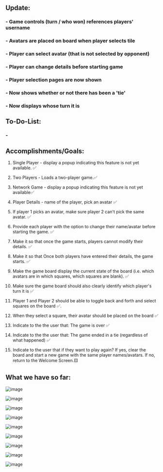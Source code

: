 ## Update:

### - Game controls (turn / who won) references players' username
### - Avatars are placed on board when player selects tile
### - Player can select avatar (that is not selected by opponent)
### - Player can change details before starting game
### - Player selection pages are now shown
### - Now shows whether or not there has been a 'tie'
### - Now displays whose turn it is

##  To-Do-List:
### - 

## Accomplishments/Goals:

1. Single Player - display a popup indicating this feature is not yet available. ✅

2. Two Players - Loads a two-player game.✅

3. Network Game - display a popup indicating this feature is not yet available✅

4. Player Details - name of the player, pick an avatar ✅

5. If player 1 picks an avatar, make sure player 2 can't pick the same avatar. ✅

6. Provide each player with the option to change their name/avatar before starting the game. ✅

7. Make it so that once the game starts, players cannot modify their details. ✅

8. Make it so that Once both players have entered their details, the game starts. ✅

9. Make the game board display the current state of the board (i.e. which avatars are in which squares, which squares are blank). ✅

10. Make sure the game board should also clearly identify which player's turn it is ✅

11. Player 1 and Player 2 should be able to toggle back and forth and select squares on the board ✅. 

12. When they select a square, their avatar should be placed on the board ✅

13. Indicate to the the user that: The game is over ✅

14. Indicate to the the user that: The game ended in a tie (regardless of what happened) ✅

15. Indicate to the user that if they want to play again? If yes, clear the board and start a new game with the same player names/avatars. If no, return to the Welcome Screen.🟨


## What we have so far:

![image](https://user-images.githubusercontent.com/58355275/217975345-0450ee66-c640-4e5d-a93a-47370c8a4bc8.png)

![image](https://user-images.githubusercontent.com/58355275/217975390-724966b5-5cfc-4a1c-8653-812b0e8b0b6f.png)

![image](https://user-images.githubusercontent.com/58355275/217975425-45294787-91aa-4a6e-ab01-54725cb57f92.png)

![image](https://user-images.githubusercontent.com/58355275/217975462-686eaeef-c7e0-4ce5-9e94-7c8e774d03e4.png)

![image](https://user-images.githubusercontent.com/58355275/217975501-49bcc3e5-7203-466f-9022-2e5d3ff09fc2.png)

![image](https://user-images.githubusercontent.com/58355275/217975531-710e0f0f-f09d-4dc8-908f-675bfe3cafdc.png)

![image](https://user-images.githubusercontent.com/58355275/217975551-ecec56fa-25e9-4111-a8c5-d74fb90143c6.png)

![image](https://user-images.githubusercontent.com/58355275/217975570-d5a5f211-19a0-449c-ba70-73edfb1bfff6.png)

![image](https://user-images.githubusercontent.com/58355275/217975588-5db8b207-5541-49c0-aeee-24ea42c938c2.png)










